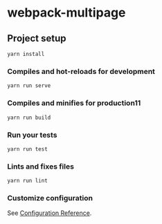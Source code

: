 # webpack-multipage

## Project setup
```
yarn install
```

### Compiles and hot-reloads for development
```
yarn run serve
```

### Compiles and minifies for production11
```
yarn run build
```

### Run your tests
```
yarn run test
```

### Lints and fixes files
```
yarn run lint
```

### Customize configuration
See [Configuration Reference](https://cli.vuejs.org/config/).
